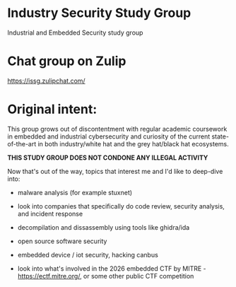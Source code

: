 # Industry Security Study Group
Industrial and Embedded Security study group

# Chat group on Zulip
https://issg.zulipchat.com/

# Original intent:

This group grows out of discontentment with regular academic coursework in embedded and industrial cybersecurity and curiosity of the current state-of-the-art in both industry/white hat and the grey hat/black hat ecosystems.

**THIS STUDY GROUP DOES NOT CONDONE ANY ILLEGAL ACTIVITY**

Now that's out of the way, topics that interest me and I'd like to deep-dive into:

- malware analysis (for example stuxnet)

- look into companies that specifically do code review, security analysis, and incident response

- decompilation and dissassembly using tools like ghidra/ida

- open source software security

- embedded device / iot security, hacking canbus

- look into what's involved in the 2026 embedded CTF by MITRE - https://ectf.mitre.org/, or some other public CTF competition
